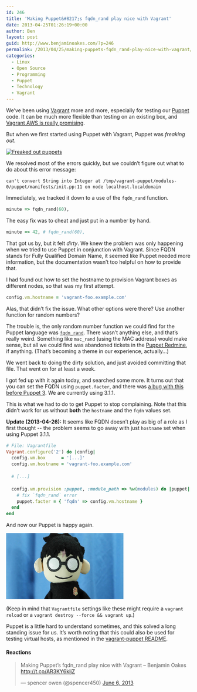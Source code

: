 ```yaml
---
id: 246
title: 'Making Puppet&#8217;s fqdn_rand play nice with Vagrant'
date: 2013-04-25T01:26:19+00:00
author: Ben
layout: post
guid: http://www.benjaminoakes.com/?p=246
permalink: /2013/04/25/making-puppets-fqdn_rand-play-nice-with-vagrant/
categories:
  - Linux
  - Open Source
  - Programming
  - Puppet
  - Technology
  - Vagrant
---
```

We’ve been using [Vagrant](http://vagrantup.com/) more and more, especially for testing our [Puppet](http://www.puppetlabs.com/) code. It can be much more flexible than testing on an existing box, and [Vagrant AWS is really promising](http://www.benjaminoakes.com/2013/04/10/ssh-agent-forwarding-with-vagrant-aws/).

But when we first started using Puppet with Vagrant, Puppet was _freaking out_.

[![Freaked out puppets](http://www.benjaminoakes.com/wp-content/uploads/2013/04/freaked-out-puppets.gif)](http://potterpuppetpals.com/)

We resolved most of the errors quickly, but we couldn’t figure out what to do about this error message:

```
can't convert String into Integer at /tmp/vagrant-puppet/modules-0/puppet/manifests/init.pp:11 on node localhost.localdomain
```

Immediately, we tracked it down to a use of the `fqdn_rand` function.

```ruby
minute => fqdn_rand(60),
```

The easy fix was to cheat and just put in a number by hand.

```ruby
minute => 42, # fqdn_rand(60),
```

That got us by, but it felt _dirty_. We knew the problem was only happening when we tried to use Puppet in conjunction with Vagrant. Since FQDN stands for Fully Qualified Domain Name, it seemed like Puppet needed more information, but the documentation wasn’t too helpful on how to provide that.

I had found out how to set the hostname to provision Vagrant boxes as different nodes, so that was my first attempt.

```ruby
config.vm.hostname = 'vagrant-foo.example.com'
```

Alas, that didn’t fix the issue. What other options were there? Use another function for random numbers?

The trouble is, the only random number function we could find for the Puppet language was [`fqdn_rand`](http://docs.puppetlabs.com/references/latest/function.html#fqdnrand). There wasn’t anything else, and that’s really weird. Something like `mac_rand` (using the MAC address) would make sense, but all we could find was abandoned tickets in the [Puppet Redmine](http://projects.puppetlabs.com/), if anything. (That’s becoming a theme in our experience, actually…)

We went back to doing the dirty solution, and just avoided committing that file. That went on for at least a week.

I got fed up with it again today, and searched some more. It turns out that you can set the FQDN using `puppet.facter`, and there was [a bug with this before Puppet 3](http://projects.puppetlabs.com/issues/8814). We are currently using 3.1.1.

This is what we had to do to get Puppet to stop complaining. Note that this didn’t work for us without **both** the `hostname` and the `fqdn` values set.

**Update (2013-04-26):** It seems like FQDN doesn&#8217;t play as big of a role as I first thought -- the problem seems to go away with just `hostname` set when using Puppet 3.1.1.

```ruby
# File: Vagrantfile
Vagrant.configure('2') do |config|
  config.vm.box      = '[...]'
  config.vm.hostname = 'vagrant-foo.example.com'

  # [...]

  config.vm.provision :puppet, :module_path => %w(modules) do |puppet|
    # fix `fqdn_rand` error
    puppet.facter = { 'fqdn' => config.vm.hostname }
  end
end
```

And now our Puppet is happy again.

![Happy puppet](/wp-content/uploads/2013/04/happy-puppet.png)

(Keep in mind that `Vagrantfile` settings like these might require a `vagrant reload` or a `vagrant destroy --force && vagrant up`.)

Puppet is a little hard to understand sometimes, and this solved a long standing issue for us. It’s worth noting that this could also be used for testing virtual hosts, as mentioned in the [vagrant-puppet README](https://github.com/lucadegasperi/vagrant-puppet).

#### Reactions

<blockquote class="twitter-tweet">
  <p>
    Making Puppet’s fqdn_rand play nice with Vagrant – Benjamin Oakes <a href="http://t.co/AR3KY6kljZ">http://t.co/AR3KY6kljZ</a>
  </p>
  
  <p>
    &mdash; spencer owen (@spencer450) <a href="https://twitter.com/spencer450/statuses/342705216279433216">June 6, 2013</a>
  </p>
</blockquote>
